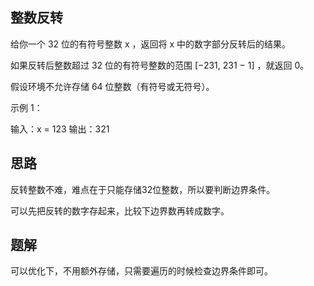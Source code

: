 ## 整数反转
给你一个 32 位的有符号整数 x ，返回将 x 中的数字部分反转后的结果。

如果反转后整数超过 32 位的有符号整数的范围 [−231,  231 − 1] ，就返回 0。

假设环境不允许存储 64 位整数（有符号或无符号）。
 

示例 1：

输入：x = 123
输出：321

## 思路
反转整数不难，难点在于只能存储32位整数，所以要判断边界条件。

可以先把反转的数字存起来，比较下边界数再转成数字。

## 题解
可以优化下，不用额外存储，只需要遍历的时候检查边界条件即可。
